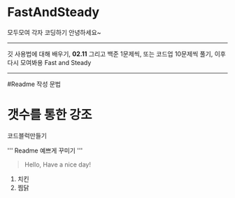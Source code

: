 # FastAndSteady
모두모여 각자 코딩하기
안녕하세요~

-------------------------------------------------------------------------------------------------------------------------------------------------------------------------
깃 사용법에 대해 배우기, **02.11** 그리고 백준 1문제씩, 또는 코드업 10문제씩 풀기, 이후 다시 모여봐용
Fast and Steady

--------------------------------------------
#Readme 작성 문법

# 갯수를 통한 강조

  코드블럭만들기
  
'''
Readme 예쁘게 꾸미기
'''

> Hello, Have a nice day!

1. 치킨
2. 찜닭
